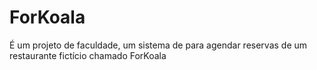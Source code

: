 # ForKoala  

É um projeto de faculdade, um sistema de para agendar reservas de um restaurante fictício chamado ForKoala 
